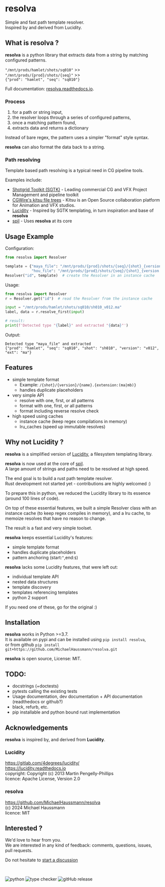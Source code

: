 
# resolva

Simple and fast path template resolver.  
Inspired by and derived from Lucidity.


## What is resolva ?

**resolva** is a python library that extracts data from a string by matching configured patterns.

`"/mnt/prods/hamlet/shots/sq010"` >>  
`"/mnt/prods/{prod}/shots/{seq}"` >>  
`{"prod": "hamlet", "seq": "sq010"}`

Full documentation: [resolva.readthedocs.io](https://resolva.readthedocs.io).

### Process

1. for a path or string input,
2. the resolver loops through a series of configured patterns, 
3. once a matching pattern found, 
4. extracts data and returns a dictionary

Instead of bare regex, the pattern uses a simpler "format" style syntax.  

**resolva** can also format the data back to a string.

### Path resolving

Template based path resolving is a typical need in CG pipeline tools.

Examples include:

- [Shotgrid Toolkit (SGTK)](https://github.com/shotgunsoftware/tk-config-default/blob/master/core/templates.yml) - Leading commercial CG and VFX Project Management and pipeline toolkit
- [CGWire's kitsu file trees](https://zou.cg-wire.com/file_trees) - Kitsu is an Open Source collaboration platform for Animation and VFX studios. 
- [Lucidity](https://gitlab.com/4degrees/lucidity) - Inspired by SGTK templating, in turn inspiration and base of **resolva**
- [spil](https://github.com/MichaelHaussmann/spil) - Uses **resolva** at its core


## Usage Example

Configuration:
```python
from resolva import Resolver

template = {"maya_file": "/mnt/prods/{prod}/shots/{seq}/{shot}_{version:(v\d\d\d)}.{ext:(ma|mb)}",
            "hou_file": "/mnt/prods/{prod}/shots/{seq}/{shot}_{version:(v\d\d\d)}.{ext:(hip|hipnc)}"}
Resolver("id", template)  # create the Resolver in an instance cache
```
Usage:
```python
from resolva import Resolver
r = Resolver.get("id")  # read the Resolver from the instance cache

input = "/mnt/prods/hamlet/shots/sq010/sh010_v012.ma"
label, data = r.resolve_first(input)

# result:
print(f'Detected type "{label}" and extracted "{data}"')
```
Output:
```
Detected type "maya_file" and extracted 
{"prod": "hamlet", "seq": "sq010", "shot": "sh010", "version": "v012", "ext": "ma"}
```



## Features

- simple template format     
  - Example: `/{shot}/{version}/{name}.{extension:(ma|mb)}`
  - handles duplicate placeholders
- very simple API
  - resolve with one, first, or all patterns
  - format with one, first, or all patterns
  - format including reverse resolve check
- high speed using caches
  - instance cache (keep regex compilations in memory)
  - lru_caches (speed up immutable resolves)


## Why not Lucidity ?

**resolva** is a simplified version of [Lucidity](https://gitlab.com/4degrees/lucidity), a filesystem templating library.

**resolva** is now used at the core of [spil](https://github.com/MichaelHaussmann/spil).  
A large amount of strings and paths need to be resolved at high speed.

The end goal is to build a rust path template resolver.  
Rust development not started yet - contributions are highly welcomed :)

To prepare this in python, we reduced the Lucidity library to its essence (around 100 lines of code).

On top of these essential features, we built a simple Resolver class with an instance cache (to keep regex compiles in memory), and a lru cache, to memoize resolves that have no reason to change.

The result is a fast and very simple toolset.

**resolva** keeps essential Lucidity's features:

- simple template format 
- handles duplicate placeholders
- pattern anchoring (start:`^`,end:`$`)

**resolva** lacks some Lucidity features, that were left out:

- individual template API
- nested data structures
- template discovery
- templates referencing templates
- python 2 support

If you need one of these, go for the original :)


## Installation

**resolva** works in Python >=3.7.  
It is available on pypi and can be installed using `pip install resolva`,  
or from github `pip install git+https://github.com/MichaelHaussmann/resolva.git`

**resolva** is open source, License: MIT.

## TODO:

- docstrings (+doctests) 
- pytests calling the existing tests
- Usage documentation, dev documentation + API documentation (readthedocs or github?)
- black, refurb, etc.
- pip installable and python bound rust implementation 


## Acknowledgements

**resolva** is inspired by, and derived from **Lucidity**.

### Lucidity 

https://gitlab.com/4degrees/lucidity/  
https://lucidity.readthedocs.io  
copyright: Copyright (c) 2013 Martin Pengelly-Phillips  
licence: Apache License, Version 2.0

### resolva

https://github.com/MichaelHaussmann/resolva  
(c) 2024 Michael Haussmann  
licence: MIT


## Interested ?

We'd love to hear from you.  
We are interested in any kind of feedback: comments, questions, issues, pull requests.

Do not hesitate to [start a discussion](https://github.com/MichaelHaussmann/resolva/discussions/new/choose)

<br>
  
![python](https://img.shields.io/badge/PYTHON-blue?style=for-the-badge&logo=Python&logoColor=white)
![type checker](https://img.shields.io/badge/Type%20checker-MYPY-dodgerblue?style=for-the-badge&labelColor=abcdef)
![gitHub release](https://img.shields.io/github/v/release/MichaelHaussmann/resolva?style=for-the-badge&color=orange&labelColor=sandybrown)
